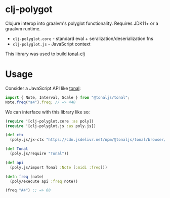 # clj-polygot

Clojure interop into graalvm's polyglot functionality. Requires JDK11+ or a graalvm runtime.

* `clj-polyglot.core` - standard eval + seralization/deserialization fns
* `clj-polyglot.js` - JavaScript context

This library was used to build [tonal-clj](https://github.com/wavejumper/tonal-clj)

# Usage

Consider a JavaScript API like [tonal](https://github.com/tonaljs/tonal#example): 

```javascript
import { Note, Interval, Scale } from "@tonaljs/tonal";
Note.freq("a4").freq; // => 440
```

We can interface with this library like so:

```clojure
(require '[clj-polyglot.core :as poly])
(require '[clj-polyglot.js :as poly.js])

(def ctx 
  (poly.js/jx-ctx "https://cdn.jsdelivr.net/npm/@tonaljs/tonal/browser/tonal.min.js"))

(def Tonal
  (poly.js/require "Tonal"))

(def api
  (poly.js/import Tonal :Note [:midi :freq])) 

(defn freq [note]
  (poly/execute api :freq note))

(freq "A4") ;; => 60
``` 
